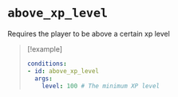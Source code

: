 # `above_xp_level`

Requires the player to be above a certain xp level

> [!example]
> ```yaml
> conditions:
> - id: above_xp_level
>   args:
>     level: 100 # The minimum XP level
> ```
